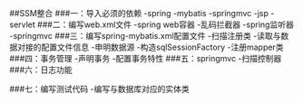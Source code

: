 ##SSM整合
###一：导入必须的依赖
    -spring
    -mybatis
    -springmvc
    -jsp
    -servlet
###二：编写web.xml文件
    -spring web容器
    -乱码拦截器
    -spring监听器
    -springmvc
###三：编写spring-mybatis.xml配置文件
    -扫描注册类
    -读取与数据对接的配置文件信息
    -申明数据源
    -构造sqlSessionFactory
    -注册mapper类
###四：事务管理
    -声明事务
    -配置事务特性
###五：springmvc
    -扫描控制器
###六：日志功能

###七：编写测试代码
    -编写与数据库对应的实体类    
